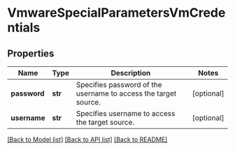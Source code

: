 # VmwareSpecialParametersVmCredentials

## Properties
Name | Type | Description | Notes
------------ | ------------- | ------------- | -------------
**password** | **str** | Specifies password of the username to access the target source. | [optional] 
**username** | **str** | Specifies username to access the target source. | [optional] 

[[Back to Model list]](../README.md#documentation-for-models) [[Back to API list]](../README.md#documentation-for-api-endpoints) [[Back to README]](../README.md)


